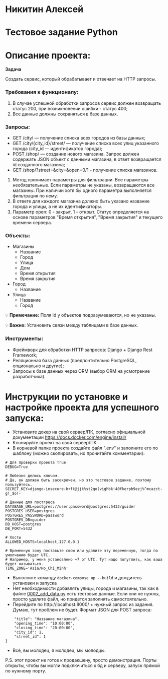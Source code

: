 # Никитин Алексей
# Тестовое задание Python
# Описание проекта:

**Задача**

Создать сервис, который обрабатывает и отвечает на HTTP запросы.


### **Требования к функционалу:**

1. В случае успешной обработки запросов сервис должен возвращать статус 200, при
возникновении ошибки - статус 400;
2. Все данные должны сохраняться в базе данных.

### **Запросы:**

- GET /city/ — получение списка всех городов из базы данных;
- GET /city/{city_id}/street/ — получение списка всех улиц указанного города
(city_id — идентификатор города);
- POST /shop/ — создание нового магазина. Запрос должен содержать JSON объект с
данными магазина, в ответ возвращается id созданного магазина;
- GET /shop/?street=&city=&open=0/1 - получение списка магазинов.

1. Метод принимает параметры для фильтрации. Все параметры необязательные. Если
параметры не указаны, возвращаются все магазины. При наличии хотя бы одного
параметра выполняется фильтрация по нему.
2. В ответе для каждого магазина должно быть указано название города и улицы, а не их идентификаторы.
3. Параметр open: 0 - закрыт, 1 - открыт. Статус определяется на основе параметров
"Время открытия", "Время закрытия" и текущего времени сервера.

### **Объекты:**

- Магазины
    - Название
    - Город
    - Улица
    - Дом
    - Время открытия
    - Время закрытия
- Город
    - Название
- Улица
    - Название
    - Город

💡 **Примечание:** Поля id у объектов подразумеваются, но не указаны.

💡 **Важно:** Установить связи между таблицами в базе данных.


### Инструменты:

- Фреймворк для обработки HTTP запросов: Django + Django Rest Framework;
- Реляционная база данных (предпочтительно PostgreSQL, опционально и другие);
- Запросы к базе данных через ORM (выбор ORM на усмотрение разработчика).


# Инструкции по установке и настройке проекта для успешного запуска:
- Установите докер на свой сервер/ПК, согласно официальной документации https://docs.docker.com/engine/install/
- Клонируйте проект на свой сервер/ПК
- В корневой папке проекта создайте файл ".env" и заполните его по шаблону (можно скопировать, но прочитайте комментарии):
```
# Для проверки проекта True
DEBUG=True 

# Любезно делюсь ключом. 
# Да, он должен быть засекречен, но это тестовое задание, поэтому пользуйтесь.
SECRET_KEY=django-insecure-b+fk@jjk%st2qo(vighbk!40fkerpb9ezj%^mcazct-g!_$o!- 

# Данные для постгреса
DATABASE_URL=postgres://user:password@postgres:5432/guider 
POSTGRES_USER=postgres
POSTGRES_PASSWORD=password
POSTGRES_DB=guider
DB_HOST=postgres
DB_PORT=5432

# Хосты 
ALLOWED_HOSTS=localhost,127.0.0.1

# Временную зону поставьте свою или удалите эту переменную, тогда по умолчанию будет UTC. 
# Например, у меня установлено +7 от UTC. Тут надо погуглить, как ваша будет называться.
TIME_ZONE='Asia/Ho_Chi_Minh'
```
- Выполните команду ```docker-compose up --build``` и дождитесь установки и запуска
- Нет необходимости добавлять улицы, города и магазины, так как в файле [0002_add_data.py](app%2Fmigrations%2F0002_add_data.py)
есть тестовые данные. Если они не нужны, просто удалите файл, но придется заполнять самостоятельно.
- Перейдите по http://localhost:8000/ + нужный запрос из задания. Думаю, тут проблем не будет. Формат JSON для POST запроса:
```{
    "title": "Название магазина",
    "opening_time": "10:00:00",
    "closing_time": "20:00:00",
    "city_id": 1,
    "street_id": 1
}
```
- Всё, вы молодец, я молодец, мы молодцы.


P.S. этот проект не готов к продакшену, просто демонстрация. Порты открыты, чтобы вы могли 
подключиться к бд и серверу, запуск прямой по нужному порту.
